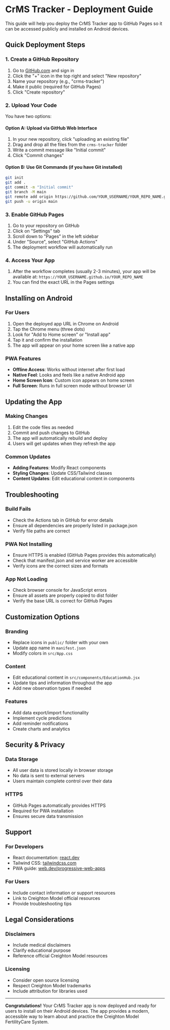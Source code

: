# CrMS Tracker - Deployment Guide

This guide will help you deploy the CrMS Tracker app to GitHub Pages so it can be accessed publicly and installed on Android devices.

## Quick Deployment Steps

### 1. Create a GitHub Repository
1. Go to [GitHub.com](https://github.com) and sign in
2. Click the "+" icon in the top right and select "New repository"
3. Name your repository (e.g., "crms-tracker")
4. Make it public (required for GitHub Pages)
5. Click "Create repository"

### 2. Upload Your Code
You have two options:

#### Option A: Upload via GitHub Web Interface
1. In your new repository, click "uploading an existing file"
2. Drag and drop all the files from the `crms-tracker` folder
3. Write a commit message like "Initial commit"
4. Click "Commit changes"

#### Option B: Use Git Commands (if you have Git installed)
```bash
git init
git add .
git commit -m "Initial commit"
git branch -M main
git remote add origin https://github.com/YOUR_USERNAME/YOUR_REPO_NAME.git
git push -u origin main
```

### 3. Enable GitHub Pages
1. Go to your repository on GitHub
2. Click on "Settings" tab
3. Scroll down to "Pages" in the left sidebar
4. Under "Source", select "GitHub Actions"
5. The deployment workflow will automatically run

### 4. Access Your App
1. After the workflow completes (usually 2-3 minutes), your app will be available at:
   `https://YOUR_USERNAME.github.io/YOUR_REPO_NAME`
2. You can find the exact URL in the Pages settings

## Installing on Android

### For Users
1. Open the deployed app URL in Chrome on Android
2. Tap the Chrome menu (three dots)
3. Look for "Add to Home screen" or "Install app"
4. Tap it and confirm the installation
5. The app will appear on your home screen like a native app

### PWA Features
- **Offline Access**: Works without internet after first load
- **Native Feel**: Looks and feels like a native Android app
- **Home Screen Icon**: Custom icon appears on home screen
- **Full Screen**: Runs in full screen mode without browser UI

## Updating the App

### Making Changes
1. Edit the code files as needed
2. Commit and push changes to GitHub
3. The app will automatically rebuild and deploy
4. Users will get updates when they refresh the app

### Common Updates
- **Adding Features**: Modify React components
- **Styling Changes**: Update CSS/Tailwind classes
- **Content Updates**: Edit educational content in components

## Troubleshooting

### Build Fails
- Check the Actions tab in GitHub for error details
- Ensure all dependencies are properly listed in package.json
- Verify file paths are correct

### PWA Not Installing
- Ensure HTTPS is enabled (GitHub Pages provides this automatically)
- Check that manifest.json and service worker are accessible
- Verify icons are the correct sizes and formats

### App Not Loading
- Check browser console for JavaScript errors
- Ensure all assets are properly copied to dist folder
- Verify the base URL is correct for GitHub Pages

## Customization Options

### Branding
- Replace icons in `public/` folder with your own
- Update app name in `manifest.json`
- Modify colors in `src/App.css`

### Content
- Edit educational content in `src/components/EducationHub.jsx`
- Update tips and information throughout the app
- Add new observation types if needed

### Features
- Add data export/import functionality
- Implement cycle predictions
- Add reminder notifications
- Create charts and analytics

## Security & Privacy

### Data Storage
- All user data is stored locally in browser storage
- No data is sent to external servers
- Users maintain complete control over their data

### HTTPS
- GitHub Pages automatically provides HTTPS
- Required for PWA installation
- Ensures secure data transmission

## Support

### For Developers
- React documentation: [react.dev](https://react.dev)
- Tailwind CSS: [tailwindcss.com](https://tailwindcss.com)
- PWA guide: [web.dev/progressive-web-apps](https://web.dev/progressive-web-apps/)

### For Users
- Include contact information or support resources
- Link to Creighton Model official resources
- Provide troubleshooting tips

## Legal Considerations

### Disclaimers
- Include medical disclaimers
- Clarify educational purpose
- Reference official Creighton Model resources

### Licensing
- Consider open source licensing
- Respect Creighton Model trademarks
- Include attribution for libraries used

---

**Congratulations!** Your CrMS Tracker app is now deployed and ready for users to install on their Android devices. The app provides a modern, accessible way to learn about and practice the Creighton Model FertilityCare System.


